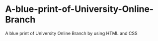 # A-blue-print-of-University-Online-Branch
A blue print of University Online Branch by using HTML and CSS
